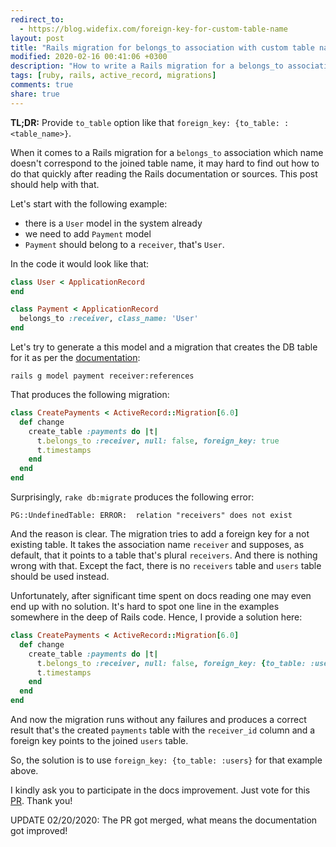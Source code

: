 ```yaml
---
redirect_to:
  - https://blog.widefix.com/foreign-key-for-custom-table-name
layout: post
title: "Rails migration for belongs_to association with custom table name"
modified: 2020-02-16 00:41:06 +0300
description: "How to write a Rails migration for a belongs_to association which name does not correspond to the joined table name."
tags: [ruby, rails, active_record, migrations]
comments: true
share: true
---
```


**TL;DR:** Provide `to_table` option like that `foreign_key: {to_table: :<table_name>}`.

When it comes to a Rails migration for a `belongs_to` association which name doesn't correspond to the joined table name, it may hard to find out how to do that quickly after reading the Rails documentation or sources. This post should help with that.

Let's start with the following example:
- there is a `User` model in the system already
- we need to add `Payment` model
- `Payment` should belong to a `receiver`, that's `User`.

In the code it would look like that:

```ruby
class User < ApplicationRecord
end

class Payment < ApplicationRecord
  belongs_to :receiver, class_name: 'User'
end
```

Let's try to generate a this model and a migration that creates the DB table for it as per the [documentation](https://edgeguides.rubyonrails.org/active_record_migrations.html#model-generators):

```shell
rails g model payment receiver:references
```

That produces the following migration:

```ruby
class CreatePayments < ActiveRecord::Migration[6.0]
  def change
    create_table :payments do |t|
      t.belongs_to :receiver, null: false, foreign_key: true
      t.timestamps
    end
  end
end
```

Surprisingly, `rake db:migrate` produces the following error:

```
PG::UndefinedTable: ERROR:  relation "receivers" does not exist
```

And the reason is clear. The migration tries to add a foreign key for a not existing table. It takes the association name `receiver` and supposes, as default, that it points to a table that's plural `receivers`. And there is nothing wrong with that. Except the fact, there is no `receivers` table and `users` table should be used instead.

Unfortunately, after significant time spent on docs reading one may even end up with no solution. It's hard to spot one line in the examples somewhere in the deep of Rails code. Hence, I provide a solution here:

```ruby
class CreatePayments < ActiveRecord::Migration[6.0]
  def change
    create_table :payments do |t|
      t.belongs_to :receiver, null: false, foreign_key: {to_table: :users}
      t.timestamps
    end
  end
end
```

And now the migration runs without any failures and produces a correct result that's the created `payments` table with the `receiver_id` column and a foreign key points to the joined `users` table.

So, the solution is to use `foreign_key: {to_table: :users}` for that example above.

I kindly ask you to participate in the docs improvement. Just vote for this [PR](https://github.com/rails/rails/pull/38469). Thank you!

UPDATE 02/20/2020: The PR got merged, what means the documentation got improved!
